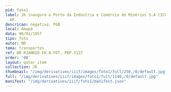 ```yaml
---
pid: foto1
label: JK inaugura o Porto da Indústria e Comércio de Minérios S.A (ICOMI), em Santana,
  AP.
descricao: negativo, P&B
local: Amapá
data: 06/01/1957
tipo: foto
autor: ND
tema: transportes
ref: BR RJANRIO EH.0.FOT, PRP.5127
order: '00'
layout: qatar_item
collection: JK
thumbnail: "/img/derivatives/iiif/images/foto1/full/250,/0/default.jpg"
full: "/img/derivatives/iiif/images/foto1/full/1140,/0/default.jpg"
manifest: "/img/derivatives/iiif/foto1/manifest.json"
---
```

